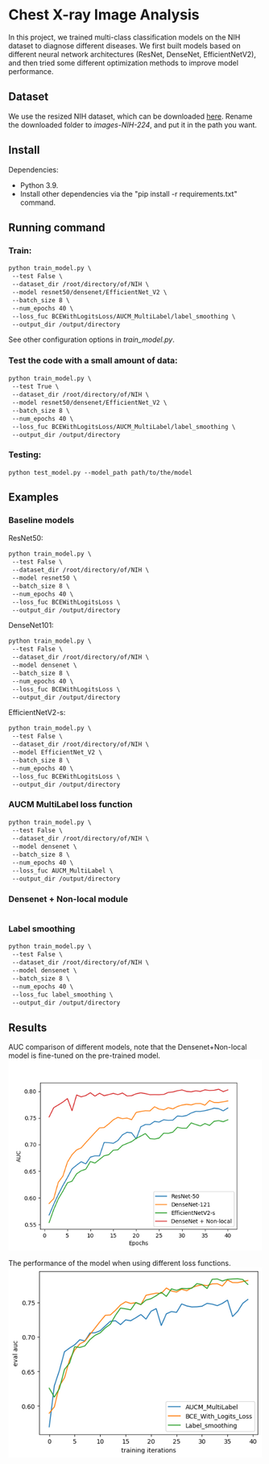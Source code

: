 # Chest X-ray Image Analysis

In this project, we trained multi-class classification models on the NIH dataset to diagnose different diseases. We first built models based on different neural network architectures (ResNet, DenseNet, EfficientNetV2), and then tried some different optimization methods to improve model performance.

## Dataset
We use the resized NIH dataset, which can be downloaded [here](https://academictorrents.com/details/e615d3aebce373f1dc8bd9d11064da55bdadede0). Rename the downloaded folder to *images-NIH-224*, and put it in the path you want.

## Install
Dependencies:
- Python 3.9.
- Install other dependencies via the "pip install -r requirements.txt" command.

## Running command
### Train:
```
python train_model.py \
 --test False \
 --dataset_dir /root/directory/of/NIH \
 --model resnet50/densenet/EfficientNet_V2 \
 --batch_size 8 \
 --num_epochs 40 \
 --loss_fuc BCEWithLogitsLoss/AUCM_MultiLabel/label_smoothing \
 --output_dir /output/directory
```
See other configuration options in *train_model.py*.
### **Test the code with a small amount of data:**
```
python train_model.py \
 --test True \
 --dataset_dir /root/directory/of/NIH \
 --model resnet50/densenet/EfficientNet_V2 \
 --batch_size 8 \
 --num_epochs 40 \
 --loss_fuc BCEWithLogitsLoss/AUCM_MultiLabel/label_smoothing \
 --output_dir /output/directory
```
### Testing:
```
python test_model.py --model_path path/to/the/model
```

## Examples
### Baseline models
ResNet50:
```
python train_model.py \
 --test False \
 --dataset_dir /root/directory/of/NIH \
 --model resnet50 \
 --batch_size 8 \
 --num_epochs 40 \
 --loss_fuc BCEWithLogitsLoss \
 --output_dir /output/directory
```
DenseNet101:
```
python train_model.py \
 --test False \
 --dataset_dir /root/directory/of/NIH \
 --model densenet \
 --batch_size 8 \
 --num_epochs 40 \
 --loss_fuc BCEWithLogitsLoss \
 --output_dir /output/directory
```
EfficientNetV2-s:
```
python train_model.py \
 --test False \
 --dataset_dir /root/directory/of/NIH \
 --model EfficientNet_V2 \
 --batch_size 8 \
 --num_epochs 40 \
 --loss_fuc BCEWithLogitsLoss \
 --output_dir /output/directory
```
### AUCM MultiLabel loss function
```
python train_model.py \
 --test False \
 --dataset_dir /root/directory/of/NIH \
 --model densenet \
 --batch_size 8 \
 --num_epochs 40 \
 --loss_fuc AUCM_MultiLabel \
 --output_dir /output/directory
```
### Densenet + Non-local module
```

```
### Label smoothing
```
python train_model.py \
 --test False \
 --dataset_dir /root/directory/of/NIH \
 --model densenet \
 --batch_size 8 \
 --num_epochs 40 \
 --loss_fuc label_smoothing \
 --output_dir /output/directory
```
## Results
AUC comparison of different models, note that the Densenet+Non-local model is fine-tuned on the pre-trained model.
!['model_aucs'](figures/model_aucs.png)

The performance of the model when using different loss functions.
!['loss_aucs'](figures/loss_aucs.png)